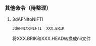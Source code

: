 ### 其他命令（待整理）
1. 3dAFNItoNIFTI 
    ```
    3dAFNItoNIFTI  XXX.BRIK
    ```
    将XXX.BRIK和XXX.HEAD转换成nii文件
